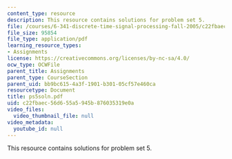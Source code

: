 ```yaml
---
content_type: resource
description: This resource contains solutions for problem set 5.
file: /courses/6-341-discrete-time-signal-processing-fall-2005/c22fbaec56d655a5945b876035319e0a_ps5soln.pdf
file_size: 95854
file_type: application/pdf
learning_resource_types:
- Assignments
license: https://creativecommons.org/licenses/by-nc-sa/4.0/
ocw_type: OCWFile
parent_title: Assignments
parent_type: CourseSection
parent_uid: bb9bc615-4a3f-1901-b301-05cf57e460ca
resourcetype: Document
title: ps5soln.pdf
uid: c22fbaec-56d6-55a5-945b-876035319e0a
video_files:
  video_thumbnail_file: null
video_metadata:
  youtube_id: null
---
```

This resource contains solutions for problem set 5.